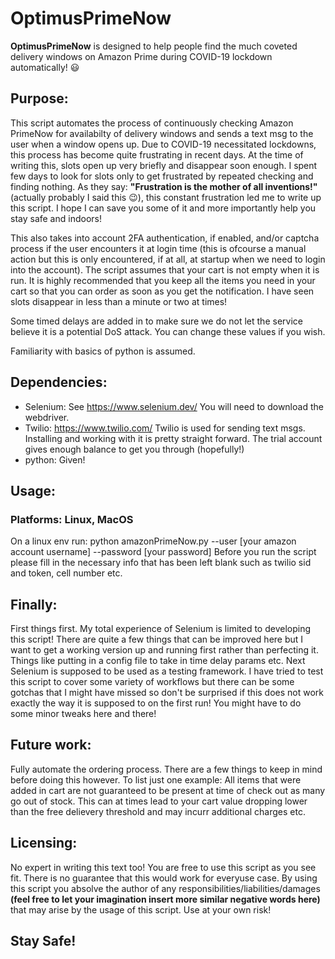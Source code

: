 # OptimusPrimeNow
**OptimusPrimeNow** is designed to help people find the much coveted delivery windows on Amazon Prime during COVID-19 lockdown automatically! :smiley:
  
## Purpose:
This script automates the process of continuously checking Amazon PrimeNow for availabilty of delivery windows and sends a text msg to the user when a window opens up. Due to COVID-19 necessitated lockdowns, this process has become quite frustrating in recent days. At the time of writing this, slots open up very briefly and disappear soon enough. I spent few days to look for slots only to get frustrated by repeated checking and finding nothing. As they say: **"Frustration is the mother of all inventions!"** (actually probably I said this :wink:), this constant frustration led me to write up this script. I hope I can save you some of it and more importantly help you stay safe and indoors!

This also takes into account 2FA authentication, if enabled, and/or captcha process if the user encounters it at login time (this is ofcourse a manual action but this is only encountered, if at all, at startup when we need to login into the account). The script assumes that your cart is not empty when it is run. It is highly recommended that you keep all the items you need in your cart so that you can order as soon as you get the notification. I have seen slots disappear in less than a minute or two at times!

Some timed delays are added in to make sure we do not let the service believe it is a potential DoS attack. You can change these values if you wish.

Familiarity with basics of python is assumed.

## Dependencies:
* Selenium: See https://www.selenium.dev/
  You will need to download the webdriver.
* Twilio: https://www.twilio.com/
  Twilio is used for sending text msgs. Installing and working with it is pretty straight forward. The trial account gives enough balance to get you through (hopefully!)
* python: Given!

## Usage:
### Platforms: Linux, MacOS
On a linux env run: python amazonPrimeNow.py --user [your amazon account username] --password [your password]
Before you run the script please fill in the necessary info that has been left blank such as twilio sid and token, cell number etc.

## Finally:
First things first. My total experience of Selenium is limited to developing this script! There are quite a few things that can be improved here but I want to get a working version up and running first rather than perfecting it. Things like putting in a config file to take in time delay params etc. Next Selenium is supposed to be used as a testing framework. I have tried to test this script to cover some variety of workflows but there can be some gotchas that I might have missed so don't be surprised if this does not work exactly the way it is supposed to on the first run! You might have to do some minor tweaks here and there!

## Future work:
Fully automate the ordering process. There are a few things to keep in mind before doing this however. To list just one example: All items that were added in cart are not guaranteed to be present at time of check out as many go out of stock. This can at times lead to your cart value dropping lower than the free delievery threshold and may incurr additional charges etc.

## Licensing:
No expert in writing this text too! You are free to use this script as you see fit. There is no guarantee that this would work for everyuse case. By using this script you absolve the author of any responsibilities/liabilities/damages **(feel free to let your imagination insert more similar negative words here)** that may arise by the usage of this script. Use at your own risk!
  
 ## Stay Safe! 
